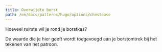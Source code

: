 ```yaml
---
title: Overwijdte borst
path: /en/docs/patterns/hugo/options/chestease
---
```


Hoeveel ruimte wil je rond je borstkas?

De waarde die je hier geeft wordt toegevoegd aan je borstomtrek bij het tekenen van het patroon.